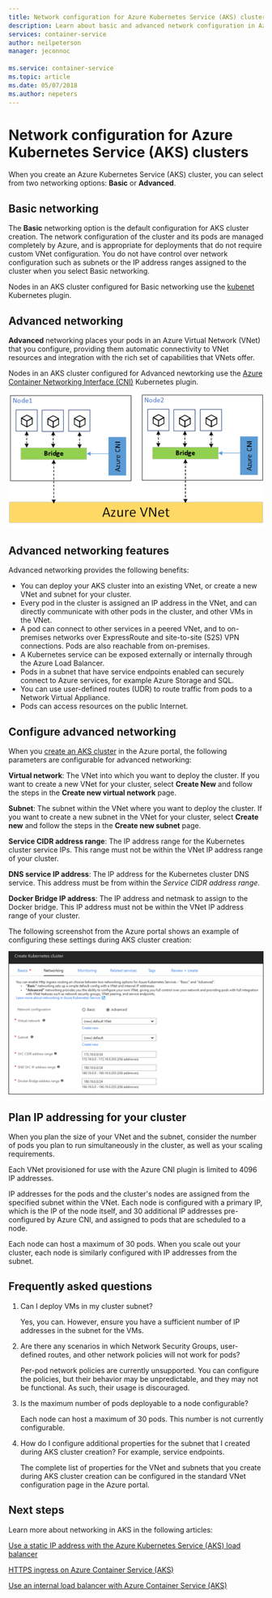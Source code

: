 ```yaml
---
title: Network configuration for Azure Kubernetes Service (AKS) clusters
description: Learn about basic and advanced network configuration in Azure Kubernetes Service (AKS).
services: container-service
author: neilpeterson
manager: jeconnoc

ms.service: container-service
ms.topic: article
ms.date: 05/07/2018
ms.author: nepeters
---
```


# Network configuration for Azure Kubernetes Service (AKS) clusters

When you create an Azure Kubernetes Service (AKS) cluster, you can select from two networking options: **Basic** or **Advanced**.

## Basic networking

The **Basic** networking option is the default configuration for AKS cluster creation. The network configuration of the cluster and its pods are managed completely by Azure, and is appropriate for deployments that do not require custom VNet configuration. You do not have control over network configuration such as subnets or the IP address ranges assigned to the cluster when you select Basic networking.

Nodes in an AKS cluster configured for Basic networking use the [kubenet][kubenet] Kubernetes plugin.

## Advanced networking

**Advanced** networking places your pods in an Azure Virtual Network (VNet) that you configure, providing them automatic connectivity to VNet resources and integration with the rich set of capabilities that VNets offer.

Nodes in an AKS cluster configured for Advanced newtorking use the [Azure Container Networking Interface (CNI)][cni-networking] Kubernetes plugin.

![Diagram showing two nodes with bridges connecting each to a single Azure VNet][advanced-networking-diagram-01]

## Advanced networking features

Advanced networking provides the following benefits:

* You can deploy your AKS cluster into an existing VNet, or create a new VNet and subnet for your cluster.
* Every pod in the cluster is assigned an IP address in the VNet, and can directly communicate with other pods in the cluster, and other VMs in the VNet.
* A pod can connect to other services in a peered VNet, and to on-premises networks over ExpressRoute and site-to-site (S2S) VPN connections. Pods are also reachable from on-premises.
* A Kubernetes service can be exposed externally or internally through the Azure Load Balancer.
* Pods in a subnet that have service endpoints enabled can securely connect to Azure services, for example Azure Storage and SQL.
* You can use user-defined routes (UDR) to route traffic from pods to a Network Virtual Appliance.
* Pods can access resources on the public Internet.

## Configure advanced networking

When you [create an AKS cluster](kubernetes-walkthrough-portal.md) in the Azure portal, the following parameters are configurable for advanced networking:

**Virtual network**: The VNet into which you want to deploy the cluster. If you want to create a new VNet for your cluster, select **Create New** and follow the steps in the **Create new virtual network** page.

**Subnet**: The subnet within the VNet where you want to deploy the cluster. If you want to create a new subnet in the VNet for your cluster, select **Create new** and follow the steps in the **Create new subnet** page.

**Service CIDR address range**: The IP address range for the Kubernetes cluster service IPs. This range must not be within the VNet IP address range of your cluster.

**DNS service IP address**:  The IP address for the Kubernetes cluster DNS service. This address must be from within the *Service CIDR address range*.

**Docker Bridge IP address**: The IP address and netmask to assign to the Docker bridge. This IP address must not be within the VNet IP address range of your cluster.

The following screenshot from the Azure portal shows an example of configuring these settings during AKS cluster creation:

![Advanced networking configuration in the Azure portal][portal-03-networking-advanced]

## Plan IP addressing for your cluster

When you plan the size of your VNet and the subnet, consider the number of pods you plan to run simultaneously in the cluster, as well as your scaling requirements.

Each VNet provisioned for use with the Azure CNI plugin is limited to 4096 IP addresses.

IP addresses for the pods and the cluster's nodes are assigned from the specified subnet within the VNet. Each node is configured with a primary IP, which is the IP of the node itself, and 30 additional IP addresses pre-configured by Azure CNI, and assigned to pods that are scheduled to a node.

Each node can host a maximum of 30 pods. When you scale out your cluster, each node is similarly configured with IP addresses from the subnet.

## Frequently asked questions

1. Can I deploy VMs in my cluster subnet?

   Yes, you can. However, ensure you have a sufficient number of IP addresses in the subnet for the VMs.

1. Are there any scenarios in which Network Security Groups, user-defined routes, and other network policies will not work for pods?

   Per-pod network policies are currently unsupported. You can configure the policies, but their behavior may be unpredictable, and they may not be functional. As such, their usage is discouraged.

1. Is the maximum number of pods deployable to a node configurable?

   Each node can host a maximum of 30 pods. This number is not currently configurable.

1. How do I configure additional properties for the subnet that I created during AKS cluster creation? For example, service endpoints.

   The complete list of properties for the VNet and subnets that you create during AKS cluster creation can be configured in the standard VNet configuration page in the Azure portal.

## Next steps

Learn more about networking in AKS in the following articles:

[Use a static IP address with the Azure Kubernetes Service (AKS) load balancer](static-ip.md)

[HTTPS ingress on Azure Container Service (AKS)](ingress.md)

[Use an internal load balancer with Azure Container Service (AKS)](internal-lb.md)

<!-- IMAGES -->
[advanced-networking-diagram-01]: ./media/vnet/advanced-networking-diagram-01.png
[portal-01-create]: ./media/vnet/portal-01-create.png
[portal-02-networking]: ./media/vnet/portal-02-networking.png
[portal-03-networking-advanced]: ./media/vnet/portal-03-networking-advanced.png
[portal-04-create-vnet]: ./media/vnet/portal-04-create-vnet.png
[portal-05-create-subnet]: ./media/vnet/portal-05-create-subnet.png

<!-- LINKS - External -->
[cni-networking]: https://github.com/Azure/azure-container-networking/blob/master/docs/cni.md
[kubenet]: https://kubernetes.io/docs/concepts/cluster-administration/network-plugins/#kubenet

<!-- LINKS - Internal -->
[aks-ssh]: aks-ssh.md
